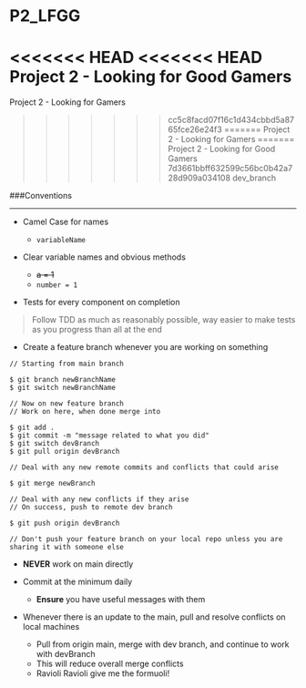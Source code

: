 # P2_LFGG
<<<<<<< HEAD
<<<<<<< HEAD
Project 2 - Looking for Good Gamers
=======
Project 2 - Looking for Gamers
>>>>>>> cc5c8facd07f16c1d434cbbd5a8765fce26e24f3
=======
Project 2 - Looking for Gamers
=======
Project 2 - Looking for Good Gamers
>>>>>>> 7d3661bbff632599c56bc0b42a728d909a034108
>>>>>>> dev_branch

###Conventions
___

- Camel Case for names 
  - `variableName`


- Clear variable names and obvious methods
  - ~~a = 1~~
  - `number = 1`


- Tests for every component on completion
>Follow TDD as much as reasonably possible, way easier to make tests as you progress than all at the end

- Create a feature branch whenever you are working on something

```
// Starting from main branch

$ git branch newBranchName
$ git switch newBranchName

// Now on new feature branch
// Work on here, when done merge into 

$ git add .
$ git commit -m "message related to what you did"
$ git switch devBranch
$ git pull origin devBranch

// Deal with any new remote commits and conflicts that could arise

$ git merge newBranch

// Deal with any new conflicts if they arise
// On success, push to remote dev branch

$ git push origin devBranch

// Don't push your feature branch on your local repo unless you are sharing it with someone else
```


- **NEVER** work on main directly


- Commit at the minimum daily
  - **Ensure** you have useful messages with them


- Whenever there is an update to the main, pull and resolve conflicts on local machines
  - Pull from origin main, merge with dev branch, and continue to work with devBranch
  - This will reduce overall merge conflicts
  - Ravioli Ravioli give me the formuoli!

